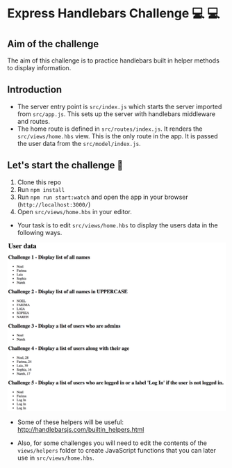 # Express Handlebars Challenge 💻 💻

## Aim of the challenge

The aim of this challenge is to practice handlebars built in helper methods to display information.

## Introduction

- The server entry point is `src/index.js` which starts the server imported from `src/app.js`. This sets up the server with handlebars middleware and routes.
- The home route is defined in `src/routes/index.js`. It renders the `src/views/home.hbs` view. This is the only route in the app. It is passed the user data from the `src/model/index.js`.

## Let's start the challenge :rocket:

1. Clone this repo
2. Run `npm install`
3. Run `npm run start:watch` and open the app in your browser (`http://localhost:3000/`)
4. Open `src/views/home.hbs` in your editor.

- Your task is to edit `src/views/home.hbs` to display the users data in the following ways.

![solution](./images/tasks.png)

- Some of these helpers will be useful: http://handlebarsjs.com/builtin_helpers.html

- Also, for some challenges you will need to edit the contents of the `views/helpers` folder to create JavaScript functions that you can later use in `src/views/home.hbs`.
